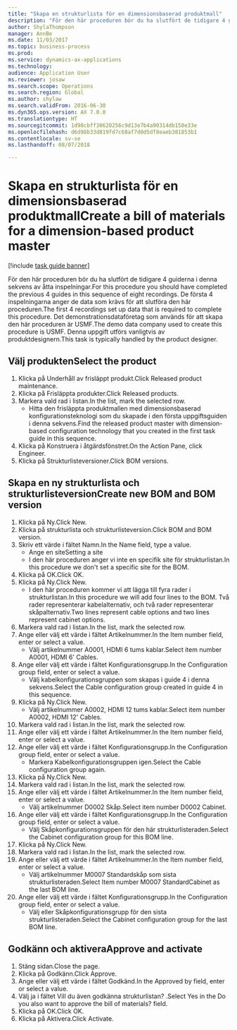 ```yaml
--- 
title: "Skapa en strukturlista för en dimensionsbaserad produktmall"
description: "För den här proceduren bör du ha slutfört de tidigare 4 guiderna i denna sekvens av åtta inspelningar."
author: ShylaThompson
manager: AnnBe
ms.date: 11/03/2017
ms.topic: business-process
ms.prod: 
ms.service: dynamics-ax-applications
ms.technology: 
audience: Application User
ms.reviewer: josaw
ms.search.scope: Operations
ms.search.region: Global
ms.author: shylaw
ms.search.validFrom: 2016-06-30
ms.dyn365.ops.version: AX 7.0.0
ms.translationtype: HT
ms.sourcegitcommit: 1d98cbff30620256c9d13e7b4a90314db150e33e
ms.openlocfilehash: d6d98b33d819fd7c68af7d0d5df8eaeb381853b1
ms.contentlocale: sv-se
ms.lasthandoff: 08/07/2018

---
```

# <a name="create-a-bill-of-materials-for-a-dimension-based-product-master"></a><span data-ttu-id="eefb3-103">Skapa en strukturlista för en dimensionsbaserad produktmall</span><span class="sxs-lookup"><span data-stu-id="eefb3-103">Create a bill of materials for a dimension-based product master</span></span>

[!include [task guide banner](../../includes/task-guide-banner.md)]

<span data-ttu-id="eefb3-104">För den här proceduren bör du ha slutfört de tidigare 4 guiderna i denna sekvens av åtta inspelningar.</span><span class="sxs-lookup"><span data-stu-id="eefb3-104">For this procedure you should have completed the previous 4 guides in this sequence of eight recordings.</span></span> <span data-ttu-id="eefb3-105">De första 4 inspelningarna anger de data som krävs för att slutföra den här proceduren.</span><span class="sxs-lookup"><span data-stu-id="eefb3-105">The first 4 recordings set up data that is required to complete this procedure.</span></span> <span data-ttu-id="eefb3-106">Det demonstrationsdataföretag som används för att skapa den här proceduren är USMF.</span><span class="sxs-lookup"><span data-stu-id="eefb3-106">The demo data company used to create this procedure is USMF.</span></span> <span data-ttu-id="eefb3-107">Denna uppgift utförs vanligtvis av produktdesignern.</span><span class="sxs-lookup"><span data-stu-id="eefb3-107">This task is typically handled by the product designer.</span></span>


## <a name="select-the-product"></a><span data-ttu-id="eefb3-108">Välj produkten</span><span class="sxs-lookup"><span data-stu-id="eefb3-108">Select the product</span></span>
1. <span data-ttu-id="eefb3-109">Klicka på Underhåll av frisläppt produkt.</span><span class="sxs-lookup"><span data-stu-id="eefb3-109">Click Released product maintenance.</span></span>
2. <span data-ttu-id="eefb3-110">Klicka på Frisläppta produkter.</span><span class="sxs-lookup"><span data-stu-id="eefb3-110">Click Released products.</span></span>
3. <span data-ttu-id="eefb3-111">Markera vald rad i listan.</span><span class="sxs-lookup"><span data-stu-id="eefb3-111">In the list, mark the selected row.</span></span>
    * <span data-ttu-id="eefb3-112">Hitta den frisläppta produktmallen med dimensionsbaserad konfigurationsteknologi som du skapade i den första uppgiftsguiden i denna sekvens.</span><span class="sxs-lookup"><span data-stu-id="eefb3-112">Find the released product master with dimension-based configuration technology that you created in the first task guide in this sequence.</span></span>  
4. <span data-ttu-id="eefb3-113">Klicka på Konstruera i åtgärdsfönstret.</span><span class="sxs-lookup"><span data-stu-id="eefb3-113">On the Action Pane, click Engineer.</span></span>
5. <span data-ttu-id="eefb3-114">Klicka på Strukturlisteversioner.</span><span class="sxs-lookup"><span data-stu-id="eefb3-114">Click BOM versions.</span></span>

## <a name="create-new-bom-and-bom-version"></a><span data-ttu-id="eefb3-115">Skapa en ny strukturlista och strukturlisteversion</span><span class="sxs-lookup"><span data-stu-id="eefb3-115">Create new BOM and BOM version</span></span>
1. <span data-ttu-id="eefb3-116">Klicka på Ny.</span><span class="sxs-lookup"><span data-stu-id="eefb3-116">Click New.</span></span>
2. <span data-ttu-id="eefb3-117">Klicka på strukturlista och strukturlisteversion.</span><span class="sxs-lookup"><span data-stu-id="eefb3-117">Click BOM and BOM version.</span></span>
3. <span data-ttu-id="eefb3-118">Skriv ett värde i fältet Namn.</span><span class="sxs-lookup"><span data-stu-id="eefb3-118">In the Name field, type a value.</span></span>
    * <span data-ttu-id="eefb3-119">Ange en site</span><span class="sxs-lookup"><span data-stu-id="eefb3-119">Setting a site</span></span>  
    * <span data-ttu-id="eefb3-120">I den här proceduren anger vi inte en specifik site för strukturlistan.</span><span class="sxs-lookup"><span data-stu-id="eefb3-120">In this procedure we don't set a specific site for the BOM.</span></span>  
4. <span data-ttu-id="eefb3-121">Klicka på OK.</span><span class="sxs-lookup"><span data-stu-id="eefb3-121">Click OK.</span></span>
5. <span data-ttu-id="eefb3-122">Klicka på Ny.</span><span class="sxs-lookup"><span data-stu-id="eefb3-122">Click New.</span></span>
    * <span data-ttu-id="eefb3-123">I den här proceduren kommer vi att lägga till fyra rader i strukturlistan.</span><span class="sxs-lookup"><span data-stu-id="eefb3-123">In this procedure we will add four lines to the BOM.</span></span> <span data-ttu-id="eefb3-124">Två rader representerar kabelalternativ, och två rader representerar skåpalternativ.</span><span class="sxs-lookup"><span data-stu-id="eefb3-124">Two lines represent cable options and two lines represent cabinet options.</span></span>  
6. <span data-ttu-id="eefb3-125">Markera vald rad i listan.</span><span class="sxs-lookup"><span data-stu-id="eefb3-125">In the list, mark the selected row.</span></span>
7. <span data-ttu-id="eefb3-126">Ange eller välj ett värde i fältet Artikelnummer.</span><span class="sxs-lookup"><span data-stu-id="eefb3-126">In the Item number field, enter or select a value.</span></span>
    * <span data-ttu-id="eefb3-127">Välj artikelnummer A0001, HDMI 6 tums kablar.</span><span class="sxs-lookup"><span data-stu-id="eefb3-127">Select item number A0001, HDMI 6' Cables.</span></span>  
8. <span data-ttu-id="eefb3-128">Ange eller välj ett värde i fältet Konfigurationsgrupp.</span><span class="sxs-lookup"><span data-stu-id="eefb3-128">In the Configuration group field, enter or select a value.</span></span>
    * <span data-ttu-id="eefb3-129">Välj kabelkonfigurationsgruppen som skapas i guide 4 i denna sekvens.</span><span class="sxs-lookup"><span data-stu-id="eefb3-129">Select the Cable configuration group created in guide 4 in this sequence.</span></span>  
9. <span data-ttu-id="eefb3-130">Klicka på Ny.</span><span class="sxs-lookup"><span data-stu-id="eefb3-130">Click New.</span></span>
    * <span data-ttu-id="eefb3-131">Välj artikelnummer A0002, HDMI 12 tums kablar.</span><span class="sxs-lookup"><span data-stu-id="eefb3-131">Select item number A0002, HDMI 12' Cables.</span></span>  
10. <span data-ttu-id="eefb3-132">Markera vald rad i listan.</span><span class="sxs-lookup"><span data-stu-id="eefb3-132">In the list, mark the selected row.</span></span>
11. <span data-ttu-id="eefb3-133">Ange eller välj ett värde i fältet Artikelnummer.</span><span class="sxs-lookup"><span data-stu-id="eefb3-133">In the Item number field, enter or select a value.</span></span>
12. <span data-ttu-id="eefb3-134">Ange eller välj ett värde i fältet Konfigurationsgrupp.</span><span class="sxs-lookup"><span data-stu-id="eefb3-134">In the Configuration group field, enter or select a value.</span></span>
    * <span data-ttu-id="eefb3-135">Markera Kabelkonfigurationsgruppen igen.</span><span class="sxs-lookup"><span data-stu-id="eefb3-135">Select the Cable configuration group again.</span></span>  
13. <span data-ttu-id="eefb3-136">Klicka på Ny.</span><span class="sxs-lookup"><span data-stu-id="eefb3-136">Click New.</span></span>
14. <span data-ttu-id="eefb3-137">Markera vald rad i listan.</span><span class="sxs-lookup"><span data-stu-id="eefb3-137">In the list, mark the selected row.</span></span>
15. <span data-ttu-id="eefb3-138">Ange eller välj ett värde i fältet Artikelnummer.</span><span class="sxs-lookup"><span data-stu-id="eefb3-138">In the Item number field, enter or select a value.</span></span>
    * <span data-ttu-id="eefb3-139">Välj artikelnummer D0002 Skåp.</span><span class="sxs-lookup"><span data-stu-id="eefb3-139">Select item number D0002 Cabinet.</span></span>  
16. <span data-ttu-id="eefb3-140">Ange eller välj ett värde i fältet Konfigurationsgrupp.</span><span class="sxs-lookup"><span data-stu-id="eefb3-140">In the Configuration group field, enter or select a value.</span></span>
    * <span data-ttu-id="eefb3-141">Välj Skåpkonfigurationsgruppen för den här strukturlisteraden.</span><span class="sxs-lookup"><span data-stu-id="eefb3-141">Select the Cabinet configuration group for this BOM line.</span></span>  
17. <span data-ttu-id="eefb3-142">Klicka på Ny.</span><span class="sxs-lookup"><span data-stu-id="eefb3-142">Click New.</span></span>
18. <span data-ttu-id="eefb3-143">Markera vald rad i listan.</span><span class="sxs-lookup"><span data-stu-id="eefb3-143">In the list, mark the selected row.</span></span>
19. <span data-ttu-id="eefb3-144">Ange eller välj ett värde i fältet Artikelnummer.</span><span class="sxs-lookup"><span data-stu-id="eefb3-144">In the Item number field, enter or select a value.</span></span>
    * <span data-ttu-id="eefb3-145">Välj artikelnummer M0007 Standardskåp som sista strukturlisteraden.</span><span class="sxs-lookup"><span data-stu-id="eefb3-145">Select Item number M0007 StandardCabinet as the last BOM line.</span></span>  
20. <span data-ttu-id="eefb3-146">Ange eller välj ett värde i fältet Konfigurationsgrupp.</span><span class="sxs-lookup"><span data-stu-id="eefb3-146">In the Configuration group field, enter or select a value.</span></span>
    * <span data-ttu-id="eefb3-147">Välj eller Skåpkonfigurationsgrupp för den sista strukturlisteraden.</span><span class="sxs-lookup"><span data-stu-id="eefb3-147">Select the Cabinet configuration group for the last BOM line.</span></span>  

## <a name="approve-and-activate"></a><span data-ttu-id="eefb3-148">Godkänn och aktivera</span><span class="sxs-lookup"><span data-stu-id="eefb3-148">Approve and activate</span></span>
1. <span data-ttu-id="eefb3-149">Stäng sidan.</span><span class="sxs-lookup"><span data-stu-id="eefb3-149">Close the page.</span></span>
2. <span data-ttu-id="eefb3-150">Klicka på Godkänn.</span><span class="sxs-lookup"><span data-stu-id="eefb3-150">Click Approve.</span></span>
3. <span data-ttu-id="eefb3-151">Ange eller välj ett värde i fältet Godkänd.</span><span class="sxs-lookup"><span data-stu-id="eefb3-151">In the Approved by field, enter or select a value.</span></span>
4. <span data-ttu-id="eefb3-152">Välj ja i fältet Vill du även godkänna strukturlistan? .</span><span class="sxs-lookup"><span data-stu-id="eefb3-152">Select Yes in the Do you also want to approve the bill of materials? field.</span></span>
5. <span data-ttu-id="eefb3-153">Klicka på OK.</span><span class="sxs-lookup"><span data-stu-id="eefb3-153">Click OK.</span></span>
6. <span data-ttu-id="eefb3-154">Klicka på Aktivera.</span><span class="sxs-lookup"><span data-stu-id="eefb3-154">Click Activate.</span></span>


